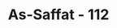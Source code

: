 ---
title: "As-Saffat - 112"
no: 112
arabic_no: ١١٢
ayah: وَبَشَّرْنٰهُ بِاِسْحٰقَ نَبِيًّا مِّنَ الصّٰلِحِيْنَ
translation: "Dan Kami beri dia kabar gembira dengan (kelahiran) Ishak seorang nabi yang termasuk orang-orang yang saleh."
tafsir: "Ayat ini menjelaskan bahwa Allah telah menyampaikan berita gembira kepada Ibrahim tentang akan lahirnya seorang putra dari istrinya yang pertama, Sarah. Berita ini disampaikan oleh malaikat, yang menyamar sebagai manusia, ketika bertamu ke rumahnya padahal ketika itu Sarah sudah tua. Firman Allah: \n\nMaka dia (Ibrahim) merasa takut terhadap mereka. Mereka berkata, \"Janganlah kamu takut,\" dan mereka memberi kabar gembira kepadanya dengan (kelahiran) seorang anak yang alim (Ishak). Kemudian istrinya datang memekik (tercengang) lalu menepuk wajahnya sendiri seraya berkata, \"(Aku ini) seorang perempuan tua yang mandul.\" Mereka berkata, \"Demikianlah Tuhanmu berfirman. Sungguh, Dialah Yang Mahabijaksana, Maha Mengetahui.\" (adz-dzariyat/51: 28-30)\n\nMalaikat juga memberitahukan bahwa Ishak itu adalah seorang nabi dan darinya akan diturunkan Yakub yang juga seorang nabi. Keduanya adalah termasuk hamba-hamba Allah yang saleh, orang yang suka berbuat kebajikan, dan membawa kemaslahatan kepada umatnya.\n\nMengenai berita kelahiran Ishak ini, diberitakan Allah juga dalam surah-surah lain seperti dalam Surah Hud/11: 69-73, Surah Maryam/19: 49 dan Surah al-Anbiya'/21: 72.\n\nDi kalangan ulama tafsir terdapat pendapat bahwa Ishaklah yang akan disembelih oleh Ibrahim untuk memenuhi perintah Tuhan, bukan kakaknya Ismail. Ibnu Katsir dalam tafsirnya mengutip keterangan al-Bagawi menyatakan bahwa Umar, Ali, Ibnu Mas'ud dan al-'Abbas (Ibnu 'Abbas) berpendapat Ishaklah yang akan dijadikan korban itu. Sumber pendapat demikian ini adalah dari orang Yahudi yang masuk agama Islam. Menurut Ibnu Katsir, semua pendapat yang mengatakan bahwa Ishak yang akan disembelih bersumber dari Ka'bul-Akhbar. Dia seorang Yahudi yang masuk Islam pada zaman Khalifah Umar, dan membacakan isi kitab Taurat itu kepada Umar. \n\nBerbicara masalah perbedaan pendapat tentang sembelihan ini, Ibnu al-Qayyim dalam kitabnya Zadul Ma'ad mengatakan bahwa pendapat yang benar menurut ulama-ulama sahabat, para tabiin, dan ulama-ulama kemudian, Ismaillah yang menjadi sembelihan Ibrahim. Pendapat yang mengatakan sembelihan itu Ishak sangat salah dipandang dari pelbagai segi. Ibnu Taimiyah, sebagaimana dikutip Ibnu al-Qayyim, berkata, \"Pendapat tersebut dilancarkan oleh Ahli Kitab, padahal ia bertentangan dengan isi kitab sendiri.\"\n\nDalam kitab Taurat dikatakan bahwasanya Allah memerintahkan Ibrahim menyembelih anaknya yang pertama lahir. Baik orang Islam maupun Ahli Kitab sepakat bahwa putra yang pertama kali lahir adalah Ismail. Akan tetapi kemudian, mereka melakukan pemutarbalikan isi Taurat dengan mencantumkan kata-kata: Sembelihlah anakmu Ishak. Menurut Ibnu Taimiyah, \"Itulah tambahan hasil pemutarbalikan orang Yahudi, karena tambahan itu bertentangan dengan kata-kata anak pertama, satu-satunya kedengkian mereka kepada keturunan Ismail yang memperoleh kemuliaan, menyebabkan mereka melakukan pemalsuan isi kitab ini.\"\n\nAlasan kedua yang dikemukakan Ibnu Taimiyah didasarkan pada keterangan Al-Qur'an:\n\nMaka Kami sampaikan kepadanya kabar gembira tentang (kelahiran) Ishak dan setelah Ishak (akan lahir) Yakub. (Hud/11: 71)\n\nAllah mengabarkan kepada Sarah akan kelahiran Ishak, yang akan menurunkan anak yang bernama Yakub. Maka tidaklah mungkin Allah menyampaikan kelahiran Ishak lalu memerintahkan menyembelihnya padahal telah dinyatakan darinya akan diturunkan Yakub. Bagaimana mungkin Yakub lahir ke dunia kalau bapaknya dijadikan sembelihan, padahal dia dijanjikan akan lahir dari keturunan Ishak? Jadi kalau demikian bukanlah Ishak yang dijadikan sembelihan tetapi Ismail.\n\nAlasan ketiga Ibnu Taimiyah menunjuk berita Ibrahim dan anaknya dalam Surah ash-shaffat ini. Dalam ayat 103-111 diceritakan ketika Ibrahim akan menyembelih anaknya untuk melaksanakan perintah Allah, lalu datang suara menegurnya dari belakang, yang menyeru bahwa Ibrahim dengan tindakannya itu dipandang sudah melaksanakan perintah Allah. Atas ketaatannya yang tulus itu, Ibrahim memperoleh pahala dan pujian dari Allah.\n\nSesudah peristiwa itu, Allah lalu memberitahu Ibrahim tentang kelahiran Ishak, sebagai ganjaran Allah atas kesabaran dan ketaatannya. Dengan demikian, tentu bukan Ishak yang akan disembelih, karena dia belum lahir.\n\nAlasan keempat: bahwa peristiwa Ibrahim akan menyembelih anaknya itu terjadi di dekat Mekah, tidak ada yang meragukan. Oleh karena itu, ibadah kurban diadakan pada hari raya haji. Juga sa'i antara Safa dan Marwah serta melempar jumrah dalam ibadah haji merupakan kenangan pada peristiwa yang menimpa Ismail dan ibunya. Seperti diketahui, Ismail dan ibunya tinggal di Mekah. Waktu dan tempat ibadah kurban selalu dihubungkan dengan Baitulharam. Jika sekiranya Ishak yang akan dijadikan sembelihan, tentulah upacara ibadah kurban diadakan di tempat dimana Ishak tinggal (Syam), tidak di Mekah.\n\nDemikianlah beberapa alasan yang dikemukakan Ibnu Taimiyah untuk membantah pendapat yang mengatakan bahwa Ishak yang menjadi sembelihan itu. (Lihat juga keterangan yang terdapat dalam kosakata Ibrahim dan Ismail)"
---